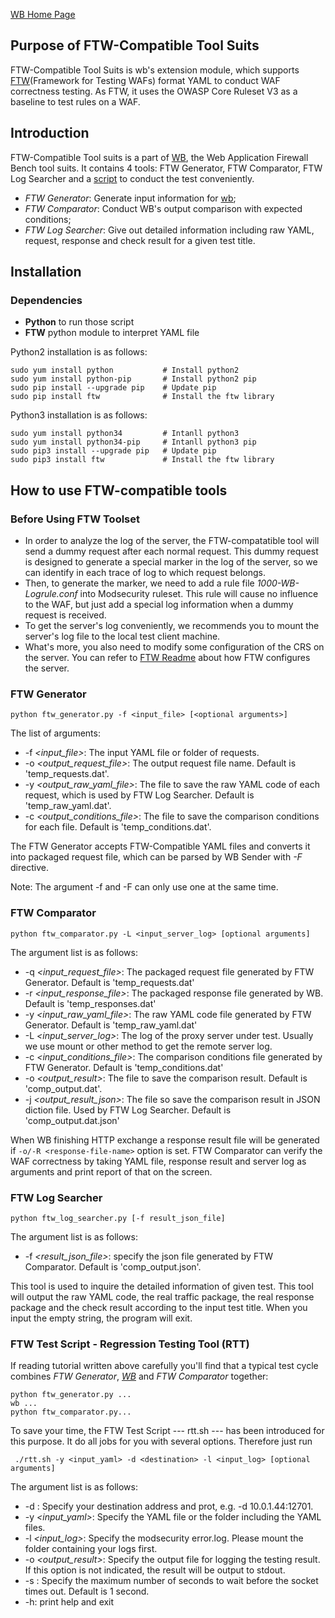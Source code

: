 [WB Home Page](../README.md)

## Purpose of FTW-Compatible Tool Suits

FTW-Compatible Tool Suits is wb's extension module, which supports [FTW](https://github.com/fastly/ftw)(Framework for Testing WAFs) format YAML to conduct WAF correctness testing. As FTW, it uses the OWASP Core Ruleset V3 as a baseline to test rules on a WAF.

## Introduction

FTW-Compatible Tool suits is a part of [WB](../README.md), the Web Application Firewall Bench tool suits. It contains 4 tools: FTW Generator, FTW Comparator, FTW Log Searcher and a [script](./rtt.sh) to conduct the test conveniently.

* *FTW Generator*: Generate input information for [wb](../wb/README.md);
* *FTW Comparator*: Conduct WB's output comparison with expected conditions;
* *FTW Log Searcher*: Give out detailed information including raw YAML, request, response and check result for a given test title.

## Installation

### Dependencies

* **Python** to run those script
* **FTW** python module to interpret YAML file

Python2 installation is as follows: 

```
sudo yum install python           # Install python2
sudo yum install python-pip       # Install python2 pip
sudo pip install --upgrade pip    # Update pip
sudo pip install ftw			  # Install the ftw library
```

Python3 installation is as follows: 

```
sudo yum install python34         # Intanll python3
sudo yum install python34-pip     # Intanll python3 pip
sudo pip3 install --upgrade pip   # Update pip
sudo pip3 install ftw			  # Install the ftw library
```

## How to use FTW-compatible tools 

### Before Using FTW Toolset

* In order to analyze the log of the server, the FTW-compatatible tool will send a dummy request after each normal request. This dummy request is designed to generate a special marker in the log of the server, so we can identify in each trace of log to which request belongs.
* Then, to generate the marker, we need to add a rule file *1000-WB-Logrule.conf* into Modsecurity ruleset. This rule will cause no influence to the WAF, but just add a special log information when a dummy request is received.
* To get the server's log conveniently, we recommends you to mount the server's log file to the local test client machine.
* What's more, you also need to modify some configuration of the CRS on the server. You can refer to [FTW Readme](https://github.com/fastly/ftw/blob/master/README.md) about how FTW configures the server.

### FTW Generator

```
python ftw_generator.py -f <input_file> [<optional arguments>]
```

The list of arguments:

* -f *<input_file>*: The input YAML file or folder of requests.
* -o *<output_request_file>*: The output request file name. Default is 'temp_requests.dat'.
* -y *<output_raw_yaml_file>*: The file to save the raw YAML code of each request, which is used by FTW Log Searcher. Default is 'temp_raw_yaml.dat'.
* -c *<output_conditions_file>*: The file to save the comparison conditions for each file. Default is 'temp_conditions.dat'.

The FTW Generator accepts FTW-Compatible YAML files and converts it into packaged request file, which can be parsed by WB Sender with *-F <packaged-request-file>* directive. 

Note: The argument -f and -F can only use one at the same time.

### FTW Comparator

```
python ftw_comparator.py -L <input_server_log> [optional arguments]
```

The argument list is as follows:

* -q *<input_request_file>*: The packaged request file generated by FTW Generator. Default is 'temp_requests.dat'
* -r *<input_response_file>*: The packaged response file generated by WB. Default is 'temp_responses.dat'
* -y *<input_raw_yaml_file>*: The raw YAML code file generated by FTW Generator. Default is 'temp_raw_yaml.dat'
* -L *<input_server_log>*: The log of the proxy server under test. Usually we use mount or other method to get the remote server log.
* -c *<input_conditions_file>*: The comparison conditions file generated by FTW Generator. Default is 'temp_conditions.dat'
* -o *<output_result>*: The file to save the comparison result. Default is 'comp_output.dat'.
* -j *<output_result_json>*: The file so save the comparison result in JSON diction file. Used by FTW Log Searcher. Default is 'comp_output.dat.json'

When WB finishing HTTP exchange a response result file will be generated if  `-o/-R <response-file-name>` option is set. FTW Comparator can verify the WAF correctness by taking YAML file, response result and server log as arguments and print report of that on the screen.

### FTW Log Searcher

```
python ftw_log_searcher.py [-f result_json_file]
```

The argument list is as follows:
* -f *<result_json_file>*: specify the json file generated by FTW Comparator. Default is 'comp_output.json'.

This tool is used to inquire the detailed information of given test. This tool will output the raw YAML code, the real traffic package, the real response package and the check result according to the input test title. When you input the empty string, the program will exit.

### FTW Test Script - Regression Testing Tool (RTT)

If reading tutorial written above carefully you'll find that a typical test cycle combines *FTW Generator*, [*WB*](../wb/README.md) and *FTW Comparator* together:

```
python ftw_generator.py ...
wb ...
python ftw_comparator.py...
```

To save your time, the FTW Test Script --- rtt.sh --- has been introduced for this purpose. It do all jobs for you with several options. Therefore just run
```
 ./rtt.sh -y <input_yaml> -d <destination> -l <input_log> [optional arguments]
```

The argument list is as follows:
* -d *<destination>*: Specify your destination address and prot, e.g. -d 10.0.1.44:12701.
* -y *<input_yaml>*: Specify the YAML file or the folder including the YAML files.
* -l *<input_log>*: Specify the modsecurity error.log. Please mount the folder containing your logs first.
* -o *<output_result>*: Specify the output file for logging the testing result. If this option is not indicated, the result will be output to stdout.
* -s *<timeout>*: Specify the maximum number of seconds to wait before the socket times out. Default is 1 second.
* -h: print help and exit  

